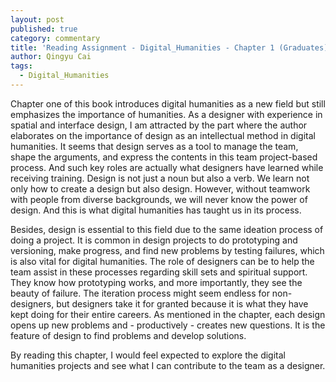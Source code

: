 ```yaml
---
layout: post
published: true
category: commentary
title: 'Reading Assignment - Digital_Humanities - Chapter 1 (Graduates): Qingyu Cai'
author: Qingyu Cai
tags:
  - Digital_Humanities
---
```

Chapter one of this book introduces digital humanities as a new field but still emphasizes the importance of humanities. As a designer with experience in spatial and interface design, I am attracted by the part where the author elaborates on the importance of design as an intellectual method in digital humanities. It seems that design serves as a tool to manage the team, shape the arguments, and express the contents in this team project-based process. And such key roles are actually what designers have learned while receiving training. Design is not just a noun but also a verb. We learn not only how to create a design but also design. However, without teamwork with people from diverse backgrounds, we will never know the power of design. And this is what digital humanities has taught us in its process.

Besides, design is essential to this field due to the same ideation process of doing a project. It is common in design projects to do prototyping and versioning, make progress, and find new problems by testing failures, which is also vital for digital humanities. The role of designers can be to help the team assist in these processes regarding skill sets and spiritual support. They know how prototyping works, and more importantly, they see the beauty of failure. The iteration process might seem endless for non-designers, but designers take it for granted because it is what they have kept doing for their entire careers. As mentioned in the chapter, each design opens up new problems and - productively - creates new questions. It is the feature of design to find problems and develop solutions. 

By reading this chapter, I would feel expected to explore the digital humanities projects and see what I can contribute to the team as a designer.
